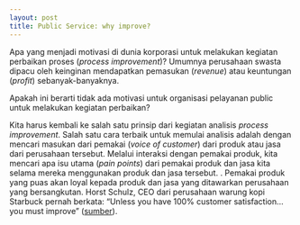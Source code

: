 ```yaml
---
layout: post
title: Public Service: why improve?
---
```

Apa yang menjadi motivasi di dunia korporasi untuk melakukan kegiatan perbaikan proses (_process improvement_)? Umumnya perusahaan swasta dipacu oleh keinginan mendapatkan pemasukan (_revenue_) atau keuntungan (_profit_) sebanyak-banyaknya. 

Apakah ini berarti tidak ada motivasi untuk organisasi pelayanan public untuk melakukan kegiatan perbaikan?

Kita harus kembali ke salah satu prinsip dari kegiatan analisis _process improvement_. Salah satu cara terbaik untuk memulai analisis adalah dengan mencari masukan dari pemakai (_voice of customer_) dari produk atau jasa dari perusahaan tersebut. Melalui interaksi dengan pemakai produk, kita mencari apa isu utama (_pain points_) dari pemakai produk dan jasa kita selama mereka menggunakan produk dan jasa tersebut.  . Pemakai produk yang puas akan loyal kepada produk dan jasa yang ditawarkan perusahaan yang bersangkutan. Horst Schulz, CEO dari perusahaan warung kopi Starbuck pernah berkata: “Unless you have 100% customer satisfaction…you must improve” ([sumber](http://www.newvoicemedia.com/blog/20-inspirational-customer-service-quotes/)).


